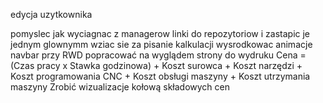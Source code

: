 edycja uzytkownika

pomyslec jak wyciagnac z managerow linki do repozytoriow i zastapic je jednym glownymm
wziac sie za pisanie kalkulacji
wysrodkowac animacje navbar przy RWD
popracować na wyglądem strony do wydruku
Cena = (Czas pracy x Stawka godzinowa) + Koszt surowca + Koszt narzędzi + Koszt programowania CNC + Koszt obsługi maszyny + Koszt utrzymania maszyny
Zrobić wizualizacje kołową składowych cen
